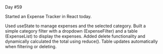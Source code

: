 Day #59<br>

Started an Expense Tracker in React today.<br>

Used useState to manage expenses and the selected category. Built a simple category filter with a dropdown (ExpenseFilter) and a table (ExpenseList) to display the expenses. Added delete functionality and dynamically calculated the total using reduce(). Table updates automatically when filtering or deleting.

